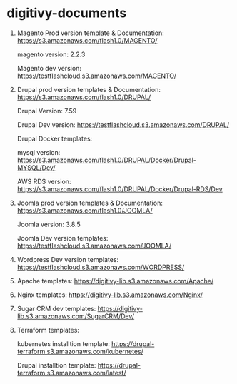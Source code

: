 # digitivy-documents

1)  Magento Prod version template & Documentation: https://s3.amazonaws.com/flash1.0/MAGENTO/
 
    magento version: 2.2.3
    
    Magento dev version: https://testflashcloud.s3.amazonaws.com/MAGENTO/
    
  
 2) Drupal prod version templates & Documentation: https://s3.amazonaws.com/flash1.0/DRUPAL/
 
    Drupal Version:  7.59
    
    Drupal Dev version: https://testflashcloud.s3.amazonaws.com/DRUPAL/
   
    Drupal Docker templates:
    
    mysql version: https://s3.amazonaws.com/flash1.0/DRUPAL/Docker/Drupal-MYSQL/Dev/
    
    AWS RDS version: https://s3.amazonaws.com/flash1.0/DRUPAL/Docker/Drupal-RDS/Dev
    
  
 3) Joomla prod version templates & Documentation: https://s3.amazonaws.com/flash1.0/JOOMLA/
 
    Joomla version: 3.8.5
    
    Joomla Dev version templates: https://testflashcloud.s3.amazonaws.com/JOOMLA/
    
    
 4) Wordpress Dev version templates: https://testflashcloud.s3.amazonaws.com/WORDPRESS/
 
 5) Apache templates: https://digitivy-lib.s3.amazonaws.com/Apache/

 6) Nginx templates: https://digitivy-lib.s3.amazonaws.com/Nginx/
 
 7) Sugar CRM dev templates: https://digitivy-lib.s3.amazonaws.com/SugarCRM/Dev/
 
 8) Terraform templates:
 
    kubernetes installtion template:  https://drupal-terraform.s3.amazonaws.com/kubernetes/
     
    Drupal installtion template: https://drupal-terraform.s3.amazonaws.com/latest/
 
 
